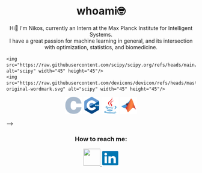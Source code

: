 <h1 align="center"> whoami🤓 </h1>

<p align="center">
Hi👋 I'm Nikos, currently an Intern at the Max Planck Institute for Intelligent Systems.<br>
I have a great passion for machine learning in general, and its intersection with optimization, statistics, and biomedicine.<br>
</p>

<!-- <br>

<h3 align="center">Languages and Tools:</h3>
<p align="center">
    <img src="https://raw.githubusercontent.com/devicons/devicon/master/icons/python/python-original.svg" alt="python" width="45" height="45"/>
    <img src="https://huggingface.co/datasets/huggingface/brand-assets/resolve/main/hf-logo.svg" alt="huggingface" width="45" height="45"/>
    <img src="https://raw.githubusercontent.com/devicons/devicon/master/icons/pytorch/pytorch-original.svg" alt="pytorch" width="45" height="45"/>
    <img src="https://raw.githubusercontent.com/devicons/devicon/master/icons/tensorflow/tensorflow-original.svg" alt="tensorflow" width="45" height="45"/>
    <img src="https://raw.githubusercontent.com/scikit-learn/scikit-learn/main/doc/logos/scikit-learn-logo-without-subtitle.svg" alt="scikit-learn" width="45" height="45"/>
    <!-- <img src="https://www.statsmodels.org/stable/_images/statsmodels-logo-v2.svg" alt="statsmodels" width="45" height="45"/> -->
    <img src="https://raw.githubusercontent.com/scipy/scipy.org/refs/heads/main/static/images/logo.svg" alt="scipy" width="45" height="45"/>
    <img src="https://raw.githubusercontent.com/devicons/devicon/refs/heads/master/icons/jupyter/jupyter-original-wordmark.svg" alt="scipy" width="45" height="45"/>
</p>
<p align="center">
    <img src="https://raw.githubusercontent.com/devicons/devicon/refs/heads/master/icons/c/c-original.svg" alt="c" width="45" height="45"/>
    <img src="https://raw.githubusercontent.com/devicons/devicon/master/icons/cplusplus/cplusplus-original.svg" alt="c++" width="45" height="45"/>
    <img src="https://raw.githubusercontent.com/devicons/devicon/master/icons/java/java-original.svg" alt="java" width="45" height="45"/>
    <img src="https://raw.githubusercontent.com/devicons/devicon/master/icons/matlab/matlab-original.svg" alt="matlab" width="45" height="45"/>
</p> -->

<br>

<h3 align="center"> How to reach me: </h3>
<p align="center">
 <a href="mailto:nikoskontogeorgis.nk@gmail.com" target="_blank">
 <img src="https://upload.wikimedia.org/wikipedia/commons/thumb/e/ee/%28at%29.svg/1280px-%28at%29.svg.png" height="45" width="45" /> </a>
 <a href="https://www.linkedin.com/in/nikoskontogeorgis/" target="_blank">
 <img src="https://raw.githubusercontent.com/devicons/devicon/master/icons/linkedin/linkedin-original.svg" height="40" width="45" /> </a>
</p>
